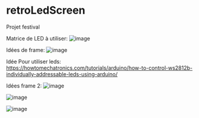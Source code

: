 # retroLedScreen
Projet festival

Matrice de LED à utiliser:
![image](https://user-images.githubusercontent.com/57765489/158495900-68d39ed6-779c-4c0f-888f-53b29213b41b.png)

Idées de frame:
![image](https://user-images.githubusercontent.com/57765489/158496080-ece1ea7f-f6e0-450e-b16a-6dcc32ab3336.png)

Idée Pour utiliser leds:
https://howtomechatronics.com/tutorials/arduino/how-to-control-ws2812b-individually-addressable-leds-using-arduino/

Idées frame 2:
![image](https://user-images.githubusercontent.com/60533283/159500632-d73c9065-7197-42ca-bace-86a0b454849b.png)

![image](https://user-images.githubusercontent.com/60533283/159500746-be45381a-3412-4257-9f8d-1f1bd96db4ed.png)

![image](https://user-images.githubusercontent.com/60533283/159500816-c5b139bc-4b47-473d-9de1-4a5e77772133.png)

